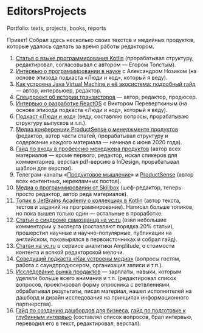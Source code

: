 # EditorsProjects
Portfolio: texts, projects, books, reports

Привет! Собрал здесь несколько своих текстов и медийных продуктов, которые удалось сделать за время работы редактором.



1. [Статья о языке программирования Kotlin](https://habr.com/ru/company/productsense/blog/526238/) (прорабатывал структуру, редактировал, согласовывал с автором — Егором Толстым).
2. [Интервью о программировании в науке](https://habr.com/ru/company/skillbox/blog/655505/) с Александром Нозиком (на основе эпизода подкаста «Люди и код», который я веду).
3. [Как устроена Java Virtual Machine и её экосистема: подробный гайд](https://skillbox.ru/media/code/kak-ustroena-java-virtual-machine-i-ee-ekosistema/) — автор, интервьюер, редактор.
4. [Спецпроект об истории транзисторов](https://skillbox.ru/media/code/revolyutsiya-tranzistorov/) — автор, редактор, продюсер.
5. [Интервью о разработке ReactOS](https://habr.com/ru/company/skillbox/blog/677752/) с Виктором Переверткиным (на основе эпизода подкаста «Люди и код», который я веду).
6. [Подкаст «Люди и код»](https://podcasts.apple.com/ru/podcast/люди-и-код/id1604736632) (веду, составляю вопросы, прорабатываю структуру выпусков и т.п.).
7. [Медиа конференции ProductSense о менеджменте продуктов](https://sense23.com/category/post) (редактор, автор части статей, прорабатывал структуру и содержание каждого материала — начиная с июня 2020 года).
8. [Гайд по входу в профессию менеджера продуктов](https://sense23.com/guide-product-manager) (автор всех материалов — кроме первого, редактор, искал спикеров для комментариев, верстал pdf-версию в InDesign, прорабатывал шаблон для верстки).
9. Телеграм-каналы «[Продуктовое мышление](http://t.me/productmindset)» и [ProductSense](http://t.me/productsense) (автор всех контентных, нерекламных постов).
10. [Медиа о программировании от Skillbox](https://skillbox.ru/media/code/) (шеф-редактор, теперь просто редактор, автор ряда материалов).
11. [Топик в JetBrains Academy о коллекциях в Kotlin](https://hyperskill.org/learn/step/19751) (автор текста, тестов и заданий на программирование). Написал больше топиков, но пока вышел только один — остальные в проработке.
12. [Статья о синдроме самозванца на vc.ru](https://vc.ru/hr/163533-sindrom-samozvanca-podrobnyy-razbor-nauchnye-issledovaniya-harakteristiki-testy-i-kak-s-nim-spravitsya) (взял небольшие комментарии у эксперта (составляют порядка 20% статьи), прошерстил научные и научно-популярные, публикации на английском, поковырялся в первоисточниках и собрал гайд).
13. [Статьи на vc.ru](https://vc.ru/u/494285-timur-tukaev) о сервисе аналитики Amplitude, о стоимости контента и всякой редакторской мелочи.
14. [Соведущий подкаста «Как устроены медиа»](https://podcasts.apple.com/ru/podcast/как-устроены-медиа/id1608521596) (вопросы гостям, работа с саундпродюсером, организация записи и т.п.).
15. [Исследование рынка продактов](https://productsense.io/research22) — зарплаты, навыки, которым уделяли больше всего внимания и т.п. (редактировал список вопросов, проектировал форму опросника с ветвлениями, обрабатывал результаты, писал материал, нашел исполнителей на дашборд и дизайн исследования на принципах информационного партнерства).
16. [Гайд по созданию дашбордов для бизнеса](https://sense23.com/post/kak-sozdavat-poleznye-dlya-biznesa-dashbordy-algoritm-printsipy-verstki-instrumenty-arhitektura), [гайд по подготовке к глубинным интервью](https://sense23.com/post/gajd-kak-podgotovitsya-k-glubinnym-intervyu-i-provesti-ih-maksimalno-effektivno) (составлял список вопросов, брал интервью, переводил его в текст, редактировал, верстал).
